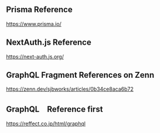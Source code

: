 ## Prisma Reference
https://www.prisma.io/

## NextAuth.js Reference
https://next-auth.js.org/

## GraphQL Fragment References on Zenn
https://zenn.dev/sjbworks/articles/0b34ce8aca6b72

## GraphQL　Reference first
https://reffect.co.jp/html/graphql
